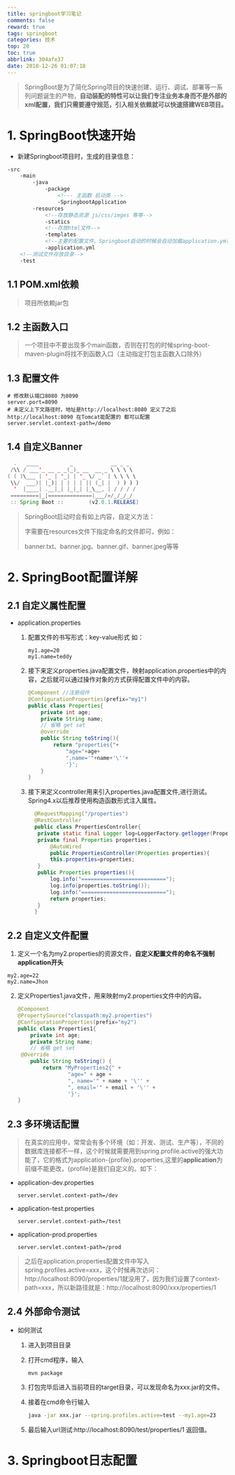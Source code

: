 ```yaml
---
title: springboot学习笔记
comments: false
reward: true
tags: springboot
categories: 技术
top: 20
toc: true
abbrlink: 304afe37
date: 2018-12-26 01:07:18
---
```


> SpringBoot是为了简化Spring项目的快速创建、运行、调试、部署等一系列问题诞生的产物，**自动装配的特性可以让我们专注业务本身而不是外部的xml配置，我们只需要遵守规范，引入相关依赖就可以快速搭建WEB项目。**
# 1. SpringBoot快速开始

- 新建Springboot项目时，生成的目录信息：

```xml
-src
	-main
		-java
			-package
				<!--- 主函数 启动类 -->
				-SpringbootApplication
		-resources
			<!--存放静态资源 js/css/imges 等等-->
			-statics
			<!--存放html文件-->
			-templates
			<!--主要的配置文件。Springboot启动的时候会自动加载application.yml/application.properties-->
			-application.yml
	<!--测试文件存放目录-->
	-test
```

<!--more-->

## 1.1 POM.xml依赖

> 项目所依赖jar包

## 1.2 主函数入口

> 一个项目中不要出现多个main函数，否则在打包的时候spring-boot-maven-plugin将找不到函数入口（主动指定打包主函数入口除外）

## 1.3 配置文件

```properties
# 修改默认端口8080 为8090
server.port=8090
# 未定义上下文路径时，地址是http://localhost:8080 定义了之后http://localhost:8090 在Tomcat能配置的 都可以配置
server.servlet.context-path=/demo
```

## 1.4 自定义Banner

```java
  .   ____          _            __ _ _
 /\\ / ___'_ __ _ _(_)_ __  __ _ \ \ \ \
( ( )\___ | '_ | '_| | '_ \/ _` | \ \ \ \
 \\/  ___)| |_)| | | | | || (_| |  ) ) ) )
  '  |____| .__|_| |_|_| |_\__, | / / / /
 =========|_|==============|___/=/_/_/_/
 :: Spring Boot ::        (v2.0.1.RELEASE)
```

> SpringBoot启动时会有如上内容，自定义方法：
>
> 字需要在resources文件下指定命名的文件即可，例如：
>
> banner.txt、banner.jpg、banner.gif、banner.jpeg等等

# 2. SpringBoot配置详解

## 2.1 自定义属性配置

- application.properties

  1. 配置文件的书写形式：key-value形式 如：

     ~~~ properties
     my1.age=20
     my1.name=teddy
     ~~~

  2. 接下来定义properties.java配置文件，映射application.properties中的内容，之后就可以通过操作对象的方式获得配置文件中的内容。

     ~~~ java
     @Component //注册组件
     @ConfigurationProperties(prefix="my1")
     public class Properties{
         private int age;
         private String name;
         // 省略 get set
         @override
         public String toString(){
             return "properties{"+
                 "age="+age+
                 ",name='"+name+'\''+
                 '}';
         }
     }
     ~~~

  3. 接下来定义controller用来引入properties.java配置文件,进行测试。Spring4.x以后推荐使用构造函数形式注入属性。

      ```java
        @RequestMapping("/properties")
        @RestController
        public class PropertiesController{
         private static final Logger log=LoggerFactory.getlogger(PropertiesController.class);
         private final Properties properties；
             @AutoWired
             public PropertiesController(Properties properties){
             this.properties=properties;
         }
         public Properties properties(){
             log.info("===========================");
             log.info(properties.toString());
             log.info("===========================");
             return properties;
         }
        }
      ```

## 2.2 自定义文件配置

1. 定义一个名为my2.properties的资源文件，**自定义配置文件的命名不强制application开头**

```properties
my2.age=22
my2.name=Jhon
```

2. 定义Properties1.java文件，用来映射my2.properties文件中的内容。

   ```java
   @Component
   @PropertySource("classpath:my2.properties")
   @ConfigurationProperties(prefix="my2")
   public class Properties1{
       private int age;
       private String name;
       // 省略 get set
    @Override
       public String toString() {
           return "MyProperties2{" +
                   "age=" + age +
                   ", name='" + name + '\'' +
                   ", email='" + email + '\'' +
                   '}';
   }
   ```

## 2.3 多环境话配置

> 在真实的应用中，常常会有多个环境（如：开发、测试、生产等），不同的数据库连接都不一样，这个时候就需要用到spring.profile.active的强大功能了，它的格式为application-{profile}.properties,这里的**application**为前缀不能更改，{profile}是我们自定义的。如下：

- application-dev.properties

  ```properties
  server.servlet.context-path=/dev
  ```

- application-test.properties

  ```properties
  server.servlet.context-path=/test
  ```

- application-prod.properties

  ``` properties
  server.servlet.context-path=/prod
  ```

> 之后在application.properties配置文件中写入spring.profiles.active=xxx，这个时候再次访问：http://localhost:8090/properties/1就没用了，因为我们设置了context-path=xxx，所以新路径就是：http://localhost:8090/xxx/properties/1

## 2.4 外部命令测试

- 如何测试

  1. 进入到项目目录

  2. 打开cmd程序，输入

     ```
     mvn package
     ```

  3. 打包完毕后进入当前项目的target目录，可以发现命名为xxx.jar的文件。

  4. 接着在cmd命令行输入

     ```bash
     java -jar xxx.jar --spring.profiles.active=test --my1.age=23
     ```

  5. 最后输入url测试:http://localhost:8090/test/properties/1 返回值。

# 3. Springboot日志配置



